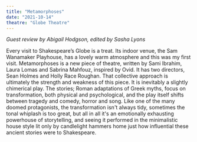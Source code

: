 ```yaml
---
title: "Metamorphoses"
date: "2021-10-14"
theatre: "Globe Theatre"
---
```


_Guest review by Abigail Hodgson, edited by Sasha Lyons_

Every visit to Shakespeare’s
Globe is a treat. Its indoor venue,
the Sam Wanamaker Playhouse,
has a lovely warm atmosphere
and this was my first visit.
Metamorphoses is a new piece
of theatre, written by Sami Ibrahim, Laura Lomas and Sabrina
Mahfouz, inspired by Ovid. It
has two directors, Sean Holmes
and Holly Race Roughan. That
collective approach is ultimately
the strength and weakness of
this piece. It is inevitably a
slightly chimerical play. The
stories; Roman adaptations of
Greek myths, focus on transformation, both physical and
psychological, and the play itself
shifts between tragedy and
comedy, horror and song. Like
one of the many doomed protagonists, the transformation
isn't always tidy, sometimes the
tonal whiplash is too great, but
all in all it's an emotionally exhausting powerhouse of storytelling, and seeing it performed
in the minimalistic house style
lit only by candlelight hammers
home just how influential these
ancient stories were to Shakespeare.
